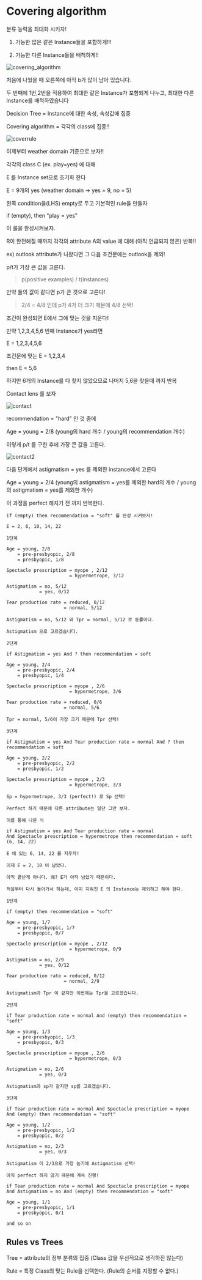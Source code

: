 # Covering algorithm

분류 능력을 최대화 시키자!

1. 가능한 많은 같은 Instance들을 포함하게!!!

2. 가능한 다른 Instance들을 배척하게!!

![covering_algorithm](./img/covering_algorithm.PNG)<br>

처음에 나눴을 때 오른쪽에 아직 b가 많이 남아 있습니다.

두 번째에 1번,2번을 적용하여 최대한 같은 Instance가 포함되게 나누고, 최대한 다른 Instance를 배척하였습니다

Decision Tree = Instance에 대한 속성, 속성값에 집중

Covering algorithm = 각각의 class에 집중!!

![coverrule](./img/coverrule.PNG)<br>

이제부터 weather domain 기준으로 보자!!

각각의 class C (ex. play=yes) 에 대해

E 를 Instance set으로 초기화 한다

E = 9개의 yes (weather domain -> yes = 9, no = 5)

왼쪽 condition을(LHS) empty로 두고 기본적인 rule을 만들자

if (empty), then "play = yes"

이 룰을 완성시켜보자.

R이 완전해질 때까지 각각의 attribute A의 value 에 대해 (아직 언급되지 않은) 반복!!

ex) outlook attribute가 나왔다면 그 다음 조건문에는 outlook을 제외!

p/t가 가장 큰 값을 고른다.

> p(positive examples) / t(instances)

만약 둘의 값이 같다면 p가 큰 것으로 고른다!

> 2/4 = 4/8 인데 p가 4가 더 크기 때문에 4/8 선택!

조건이 완성되면 E에서 그에 맞는 것을 지운다!

만약 1,2,3,4,5,6 번째 Instance가 yes라면

E = 1,2,3,4,5,6

조건문에 맞는 E = 1,2,3,4

then E = 5,6

하지만 6개의 Instance를 다 찾지 않았으므로 나머지 5,6을 찾을때 까지 반복

Contact lens 를 보자

![contact](./img/contact.PNG) <br>

recommendation = "hard" 인 것 중에

Age = young = 2/8 (young의 hard 개수 / young의 recommendation 개수)

이렇게 p/t 를 구한 후에 가장 큰 값을 고른다.

![contact2](./img/contact2.PNG) <br>

다음 단계에서 astigmatism = yes 를 제외한 instance에서 고른다

Age = young = 2/4 (young의 astigmatism = yes를 제외한 hard의 개수 / young의 astigmatism = yes를 제외한 개수)

이 과정을 perfect 해지기 전 까지 반복한다.

~~~
if (empty) then recommendation = "soft" 를 완성 시켜보자!

E = 2, 6, 10, 14, 22

1단계

Age = young, 2/8
    = pre-presbyopic, 2/8
    = presbyopic, 1/8
    
Spectacle prescription = myope , 2/12
                       = hypermetrope, 3/12
                       
Astigmatism = no, 5/12
            = yes, 0/12
            
Tear production rate = reduced, 0/12
                     = normal, 5/12

Astigmatism = no, 5/12 와 Tpr = normal, 5/12 로 동률이다.

Astigmatism 으로 고르겠습니다.

2단계

if Astigmatism = yes And ? then recommendation = soft

Age = young, 2/4
    = pre-presbyopic, 2/4
    = presbyopic, 1/4
    
Spectacle prescription = myope , 2/6
                       = hypermetrope, 3/6
                       
Tear production rate = reduced, 0/6
                     = normal, 5/6

Tpr = normal, 5/6이 가장 크기 때문에 Tpr 선택!

3단계

if Astigmatism = yes And Tear production rate = normal And ? then recommendation = soft

Age = young, 2/2
    = pre-presbyopic, 2/2
    = presbyopic, 1/2
    
Spectacle prescription = myope , 2/3
                       = hypermetrope, 3/3

Sp = hypermetrope, 3/3 (perfect!) 로 Sp 선택!

Perfect 하기 때문에 다른 attribute는 일단 그만 보자.

이를 통해 나온 식

if Astigmatism = yes And Tear production rate = normal 
And Spectacle prescription = hypermetrope then recommendation = soft (6, 14, 22)

E 에 있는 6, 14, 22 를 지우자!

이제 E = 2, 10 이 남았다.

아직 끝난게 아니다. 왜? E가 아직 남았기 때문이다.

처음부터 다시 돌아가서 하는데, 이미 지워진 E 의 Instance는 제외하고 해야 한다.

1단계

if (empty) then recommendation = "soft"

Age = young, 1/7
    = pre-presbyopic, 1/7
    = presbyopic, 0/7
    
Spectacle prescription = myope , 2/12
                       = hypermetrope, 0/9
                       
Astigmatism = no, 2/9
            = yes, 0/12
            
Tear production rate = reduced, 0/12
                     = normal, 2/9
                     
Astigmatism과 Tpr 이 같지만 이번에는 Tpr을 고르겠습니다.

2단계

if Tear production rate = normal And (empty) then recommendation = "soft"

Age = young, 1/3
    = pre-presbyopic, 1/3
    = presbyopic, 0/3
    
Spectacle prescription = myope , 2/6
                       = hypermetrope, 0/3
                       
Astigmatism = no, 2/6
            = yes, 0/3

Astigmatism과 sp가 같지만 sp를 고르겠습니다.

3단계

if Tear production rate = normal And Spectacle prescription = myope 
And (empty) then recommendation = "soft"

Age = young, 1/2
    = pre-presbyopic, 1/2
    = presbyopic, 0/2
    
Astigmatism = no, 2/3
            = yes, 0/3

Astigmatism 이 2/3으로 가장 높기에 Astigmatism 선택!

아직 perfect 하지 않기 때문에 계속 진행!

if Tear production rate = normal And Spectacle prescription = myope 
And Astigmatism = no And (empty) then recommendation = "soft"

Age = young, 1/1
    = pre-presbyopic, 1/1
    = presbyopic, 0/1

and so on
~~~

## Rules vs Trees

Tree = attribute의 정부 분류의 집중 (Class 값을 우선적으로 생각하진 않는다)

Rule = 특정 Class의 맞는 Rule을 선택한다. (Rule의 순서를 지정할 수 없다.)
